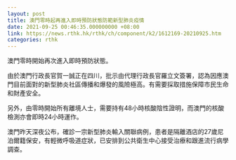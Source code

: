 ```yaml
---
layout: post
title: 澳門零時起再進入即時預防狀態防範新型肺炎疫情
date: 2021-09-25 00:46:35.000000000 +08:00
link: https://news.rthk.hk/rthk/ch/component/k2/1612169-20210925.htm
categories: rthk
---
```


澳門零時開始再次進入即時預防狀態。

由於澳門行政長官賀一誠正在四川，批示由代理行政長官羅立文簽署，認為因應澳門目前面對的新型肺炎社區傳播和爆發的風險極高。有需要採取措施保障市民生命和財產安全。

另外，由零時開始所有離境人士，需要持有48小時核酸陰性證明，而澳門的核酸檢測亦會即時24小時運作。

澳門昨天深夜公布，確診一宗新型肺炎輸入關聯病例，患者是隔離酒店的27歲尼泊爾籍保安，有輕微呼吸道症狀，已安排到公共衛生中心接受治療和跟進流行病學調查。
